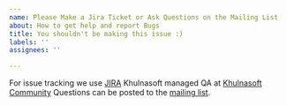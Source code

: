 ```yaml
---
name: Please Make a Jira Ticket or Ask Questions on the Mailing List
about: How to get help and report Bugs
title: You shouldn't be making this issue :)
labels: ''
assignees: ''

---
```


For issue tracking we use [JIRA](https://khulnasoft.atlassian.net/projects/SPARKC)
Khulnasoft managed QA at [Khulnasoft Community](https://community.khulnasoft.com/index.html)
Questions can be posted to the [mailing list](https://groups.google.com/a/lists.khulnasoft.com/forum/#!forum/spark-connector-user).

